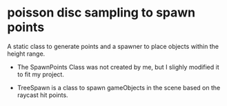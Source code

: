 # poisson disc sampling to spawn points
 A static class to generate points and a spawner to place objects within the height range.
 
 + The SpawnPoints Class was not created by me, but I slighly modified it to fit my project.
 
 + TreeSpawn is a class to spawn gameObjects in the scene based on the raycast hit points.
